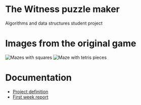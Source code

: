 # The Witness puzzle maker
Algorithms and data structures student project

# Images from the original game
![Mazes with squares](https://oyster.ignimgs.com/mediawiki/apis.ign.com/the-witness/c/cb/Bwunsolved2.jpg)
![Maze with tetris pieces](https://oyster.ignimgs.com/mediawiki/apis.ign.com/the-witness/0/02/Blueblocksunsolved.jpg)

# Documentation
- [Project definition](docs/project_definition.md)
- [First week report](docs/week1_report.md)
